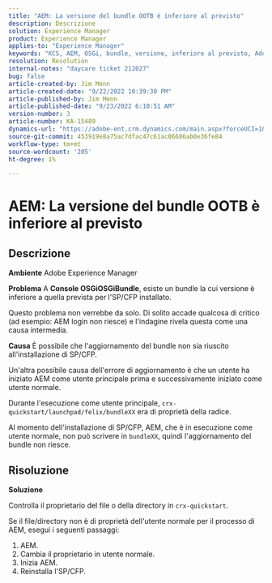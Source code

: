 ```yaml
---
title: "AEM: La versione del bundle OOTB è inferiore al previsto"
description: Descrizione
solution: Experience Manager
product: Experience Manager
applies-to: "Experience Manager"
keywords: "KCS, AEM, OSGi, bundle, versione, inferiore al previsto, Adobe Experience Manager, SP/CFP, utente regolare, proprietario, reinstallare, bundleXX, crx-quickstart/launchpad/felix/bundleXX, crx-quickstart"
resolution: Resolution
internal-notes: "daycare ticket 212027"
bug: false
article-created-by: Jim Menn
article-created-date: "9/22/2022 10:39:30 PM"
article-published-by: Jim Menn
article-published-date: "9/23/2022 6:10:51 AM"
version-number: 3
article-number: KA-15489
dynamics-url: "https://adobe-ent.crm.dynamics.com/main.aspx?forceUCI=1&pagetype=entityrecord&etn=knowledgearticle&id=5ec72b68-c73a-ed11-9db1-0022480866ad"
source-git-commit: 453919e8a75ac7dfac47c61ac06686ab0e36fe84
workflow-type: tm+mt
source-wordcount: '205'
ht-degree: 1%

---
```


# AEM: La versione del bundle OOTB è inferiore al previsto

## Descrizione


<b>Ambiente</b>
Adobe Experience Manager

<b>Problema</b>
A <b>Console OSGi</b><b>OSGi</b><b>Bundle</b>, esiste un bundle la cui versione è inferiore a quella prevista per l&#39;SP/CFP installato.

Questo problema non verrebbe da solo. Di solito accade qualcosa di critico (ad esempio: AEM login non riesce) e l&#39;indagine rivela questa come una causa intermedia.

<b>Causa</b>
È possibile che l&#39;aggiornamento del bundle non sia riuscito all&#39;installazione di SP/CFP.

Un&#39;altra possibile causa dell&#39;errore di aggiornamento è che un utente ha iniziato AEM come utente principale prima e successivamente iniziato come utente normale.

Durante l&#39;esecuzione come utente principale, `crx-quickstart/launchpad/felix/bundleXX` era di proprietà della radice.

Al momento dell&#39;installazione di SP/CFP, AEM, che è in esecuzione come utente normale, non può scrivere in `bundleXX`, quindi l&#39;aggiornamento del bundle non riesce.


## Risoluzione


<b>Soluzione</b>

Controlla il proprietario del file o della directory in `crx-quickstart`.

Se il file/directory non è di proprietà dell&#39;utente normale per il processo di AEM, esegui i seguenti passaggi:

1. AEM.
2. Cambia il proprietario in utente normale.
3. Inizia AEM.
4. Reinstalla l&#39;SP/CFP.



